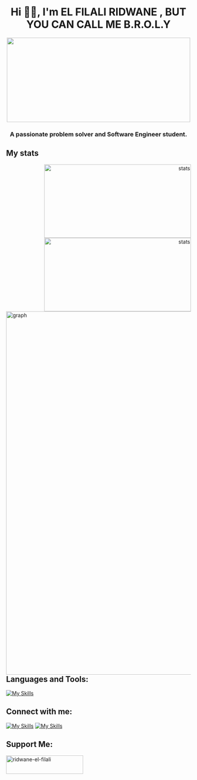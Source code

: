 <h1 align="center">Hi 🧑‍💻, I'm EL FILALI RIDWANE , BUT YOU CAN CALL ME B.R.O.L.Y</h1>
<p align="center"> <img src="https://external-content.duckduckgo.com/iu/?u=https%3A%2F%2Fwww.codecorners.com%2Fwp-content%2Fuploads%2F2018%2F05%2Fsenior-front-end-developer-openings-1.gif&f=1&nofb=1&ipt=189b009f82b2791d45519a08d5432d27e81488035661d2d50ec89db2cb57c132&ipo=images" width="500" height="230"/> </p>


<h3 align="center">A passionate problem solver and Software Engineer student.</h3>


<h2 > My stats </h2>
<div align="right">

<img SRC="https://awesome-github-stats.azurewebsites.net/user-stats/RIDWANE-EL-FILALI?cardType=level&theme=dark&showIcons=false&preferLogin=true&Background=000000&Text=FFFFFF&Title=FFFFFF&Ring=FFFFFF" alt="stats" width="400" height="200">
<img SRC="https://github-readme-streak-stats.herokuapp.com?user=RIDWANE-EL-FILALI&theme=dark&border_radius=5&date_format=n%2Fj%5B%2FY%5D&ring=FFFFFF&fire=EB0000&currStreakLabel=FFFFFF&background=000000&border=FFFFFF" alt="stats" width="400" height="200">

</div>
<div>

<img src="https://github-readme-activity-graph.cyclic.app/graph?username=RIDWANE-EL-FILALI&bg_color=000000&color=ffffff&line=ffffff&title_color=ffffff&point=ffffff&area=true&hide_border=true" alt="graph" width="989" align="right">

</div>
<div>
<h2 align="left">Languages and Tools:</h2>

[![My Skills](https://skillicons.dev/icons?i=c,cpp,md,bash,vim,vscode,stackoverflow,html,css,github,git,figma,wordpress,visualstudio,linux)](https://skillicons.dev)


<h2 align="left">Connect with me:</h2>

[![My Skills](https://skillicons.dev/icons?i=twitter)](https://twitter.com/darknig42667951)
[![My Skills](https://skillicons.dev/icons?i=linkedin)](https://www.linkedin.com/in/ridwane-elfilali-0ab7aa253/)

<h2 align="left">Support Me:</h2>
<p><a href="https://www.buymeacoffee.com/B.R.O.L.Y"> <img align="left" src="https://cdn.buymeacoffee.com/buttons/v2/default-yellow.png" height="50" width="210" alt="ridwane-el-filali" /></a></p><br><br>

</div>

